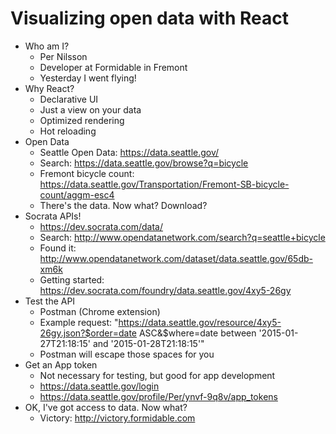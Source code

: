 Visualizing open data with React
================================

- Who am I?
  - Per Nilsson
  - Developer at Formidable in Fremont
  - Yesterday I went flying!
- Why React?
  - Declarative UI
  - Just a view on your data
  - Optimized rendering
  - Hot reloading
- Open Data
  - Seattle Open Data: https://data.seattle.gov/
  - Search: https://data.seattle.gov/browse?q=bicycle
  - Fremont bicycle count: https://data.seattle.gov/Transportation/Fremont-SB-bicycle-count/aggm-esc4
  - There's the data. Now what? Download?
- Socrata APIs!
  - https://dev.socrata.com/data/
  - Search: http://www.opendatanetwork.com/search?q=seattle+bicycle
  - Found it: http://www.opendatanetwork.com/dataset/data.seattle.gov/65db-xm6k
  - Getting started: https://dev.socrata.com/foundry/data.seattle.gov/4xy5-26gy
- Test the API
  - Postman (Chrome extension)
  - Example request: "https://data.seattle.gov/resource/4xy5-26gy.json?$order=date ASC&$where=date between '2015-01-27T21:18:15' and '2015-01-28T21:18:15'"
  - Postman will escape those spaces for you
- Get an App token
  - Not necessary for testing, but good for app development
  - https://data.seattle.gov/login
  - https://data.seattle.gov/profile/Per/ynvf-9q8v/app_tokens
- OK, I've got access to data. Now what?
  - Victory: http://victory.formidable.com
